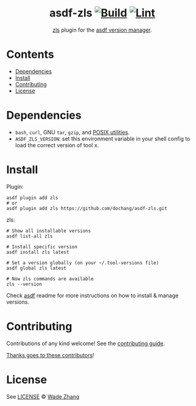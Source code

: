 <!-- markdownlint-disable MD041 -->
<div align="center">

# asdf-zls [![Build](https://github.com/dochang/asdf-zls/actions/workflows/build.yml/badge.svg)](https://github.com/dochang/asdf-zls/actions/workflows/build.yml) [![Lint](https://github.com/dochang/asdf-zls/actions/workflows/lint.yml/badge.svg)](https://github.com/dochang/asdf-zls/actions/workflows/lint.yml)

[zls](https://github.com/zigtools/zls) plugin for the [asdf version manager](https://asdf-vm.com).

</div>

# Contents

- [Dependencies](#dependencies)
- [Install](#install)
- [Contributing](#contributing)
- [License](#license)

# Dependencies

- `bash`, `curl`, GNU `tar`, `gzip`, and [POSIX utilities](https://pubs.opengroup.org/onlinepubs/9699919799/idx/utilities.html).
- `ASDF_ZLS_VERSION`: set this environment variable in your shell config to load the correct version of tool x.

# Install

Plugin:

```shell
asdf plugin add zls
# or
asdf plugin add zls https://github.com/dochang/asdf-zls.git
```

zls:

```shell
# Show all installable versions
asdf list-all zls

# Install specific version
asdf install zls latest

# Set a version globally (on your ~/.tool-versions file)
asdf global zls latest

# Now zls commands are available
zls --version
```

Check [asdf](https://github.com/asdf-vm/asdf) readme for more instructions on how to
install & manage versions.

# Contributing

Contributions of any kind welcome! See the [contributing guide](contributing.md).

[Thanks goes to these contributors](https://github.com/dochang/asdf-zls/graphs/contributors)!

# License

See [LICENSE](LICENSE) © [Wade Zhang](https://github.com/dochang/)
